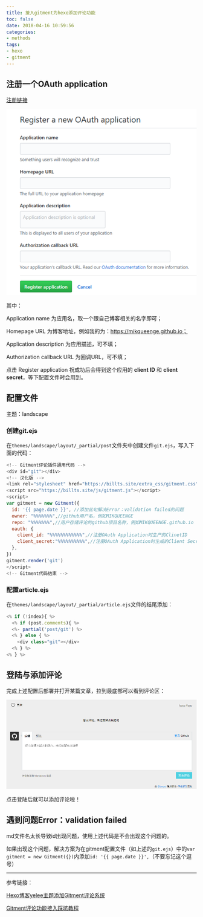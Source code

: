 ```yaml
---
title: 接入gitment为hexo添加评论功能
toc: false
date: 2018-04-16 10:59:56
categories:
- methods
tags:
- hexo
- gitment
---
```


## 注册一个OAuth application 

[注册链接](https://github.com/settings/applications/new)

<!-- more -->

![](/images/Capture3.PNG)

其中：

Application name 为应用名，取一个跟自己博客相关的名字即可；

Homepage URL 为博客地址，例如我的为：https://mikqueenge.github.io；

Application description 为应用描述，可不填；

Authorization callback URL 为回调URL，可不填；



点击 Register application 祝成功后会得到这个应用的 **client ID** 和 **client secret**，等下配置文件时会用到。



## 配置文件 

主题：landscape

### 创建git.ejs

在`themes/landscape/layout/_partial/post`文件夹中创建文件`git.ejs`，写入下面的代码：

```js
<!-- Gitment评论插件通用代码 -->
<div id="git"></div>
<!-- 汉化版 -->
<link rel="stylesheet" href="https://billts.site/extra_css/gitment.css">
<script src="https://billts.site/js/gitment.js"></script>
<script>
var gitment = new Gitment({
  id: '{{ page.date }}', //添加此句解决Error：validation failed的问题
  owner: "%%%%%%%",//github用户名，例如MIKQUEENGE
  repo: "%%%%%%%",//用户存储评论的github项目名称，例如MIKQUEENGE.github.io
  oauth: {
    client_id: "%%%%%%%%%%%%",//注册OAuth Application时生产的ClinetID
    client_secret:"%%%%%%%%%%",//注册OAuth Application时生成的Client Secret
  },
})
gitment.render('git')
</script>
<!-- Gitment代码结束 -->
```

### 配置article.ejs

在`themes/landscape/layout/_partial/article.ejs`文件的结尾添加：

```js
<% if (!index){ %>
  <% if (post.comments){ %>
  <%- partial('post/git') %>
  <% } else { %>
    <div class="git"></div>
  <% } %>
<% } %>
```

## 登陆与添加评论

完成上述配置后部署并打开某篇文章，拉到最底部可以看到评论区：

![](/images/Capture4.PNG)

点击登陆后就可以添加评论啦！

## 遇到问题Error：validation failed

md文件名太长导致id出现问题，使用上述代码是不会出现这个问题的。

如果出现这个问题，解决方案为在gitment配置文件（如上述的`git.ejs`）中的`var gitment = new Gitment({})`内添加`id: '{{ page.date }}',`（不要忘记这个逗号）



---

参考链接：

[Hexo博客yelee主题添加Gitment评论系统 ](https://blog.csdn.net/stven_king/article/details/78357753)

[Gitment评论功能接入踩坑教程](http://ihtc.cc/2018/02/25/2018-02-25%20_Gitment评论功能接入踩坑教程/)